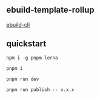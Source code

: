 <!--
 * @Author: tackchen
 * @Date: 2022-08-03 21:24:33
 * @Description: Coding something
-->
## ebuild-template-rollup

[ebuild-cli](https://github.com/theajack/ebuild-template-rollup)

## quickstart

```
npm i -g pnpm lerna
```

```
pnpm i

pnpm run dev

pnpm run publish -- x.x.x
```
